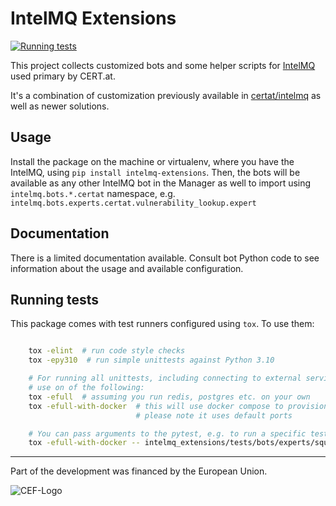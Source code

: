 # IntelMQ Extensions

[![Running tests](https://github.com/certat/intelmq-extensions/actions/workflows/ci.yml/badge.svg)](https://github.com/certat/intelmq-extensions/actions/workflows/ci.yml)

This project collects customized bots and some helper scripts for
[IntelMQ](https://github.com/certtools/intelmq) used primary by CERT.at.

It's a combination of customization previously available in [certat/intelmq](https://github.com/certat/intelmq)
as well as newer solutions.

## Usage

Install the package on the machine or virtualenv, where you have the IntelMQ, using
`pip install intelmq-extensions`. Then, the bots will be available as any other IntelMQ
bot in the Manager as well to import using `intelmq.bots.*.certat` namespace, e.g.
`intelmq.bots.experts.certat.vulnerability_lookup.expert`

## Documentation

There is a limited documentation available. Consult bot Python code to see information
about the usage and available configuration.

## Running tests

This package comes with test runners configured using `tox`. To use them:

```bash

    tox -elint  # run code style checks
    tox -epy310  # run simple unittests against Python 3.10

    # For running all unittests, including connecting to external services / database
    # use on of the following:
    tox -efull  # assuming you run redis, postgres etc. on your own
    tox -efull-with-docker  # this will use docker compose to provision services for tests;
                            # please note it uses default ports

    # You can pass arguments to the pytest, e.g. to run a specific test:
    tox -efull-with-docker -- intelmq_extensions/tests/bots/experts/squelcher/test_expert.py::TestSquelcherExpertBot::test_address_match1

```

---

Part of the development was financed by the European Union.

![CEF-Logo](https://github.com/certat/intelmq-extensions/blob/main/docs/cef_logo.png?raw=true)